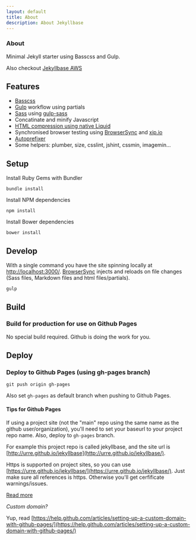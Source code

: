 ```yaml
---
layout: default
title: About
description: About Jekyllbase
---
```


### About

Minimal Jekyll starter using Basscss and Gulp.

Also checkout [Jekyllbase AWS](https://github.com/urre/jekyllbase-aws)

## Features
+ [Basscss](http://www.basscss.com/)
+ [Gulp](http://gulpjs.com/) workflow using partials
+ [Sass](http://sass-lang.com/) using [gulp-sass](https://www.npmjs.com/package/gulp-sass)
+ Concatinate and minify Javascript
+ [HTML compression using native Liquid](https://github.com/penibelst/jekyll-compress-html)
+ Synchronised browser testing using [BrowserSync](http://www.browsersync.io/) and [xip.io](http://xip.io/)
+ [Autoprefixer](https://www.npmjs.com/package/gulp-autoprefixer)
+ Some helpers: plumber, size, csslint, jshint, cssmin, imagemin...

## Setup

Install Ruby Gems with Bundler

	bundle install 

Install NPM dependencies

	npm install

Install Bower dependencies

	bower install

## Develop

With a single command you have the site spinning locally at [http://localhost:3000/](http://localhost:3000/). [BrowserSync](http://www.browsersync.io) injects and reloads on file changes (Sass files, Markdown files and html files/partials).

    gulp

## Build

### Build for production for use on Github Pages

No special build required. Github is doing the work for you.

## Deploy

### Deploy to Github Pages (using gh-pages branch)

	git push origin gh-pages

Also set ``gh-pages`` as default branch when pushing to Github Pages.

#### Tips for Github Pages

If using a project site (not the "main" repo using the same name as the github user/organization), you'll need to set your baseurl to your project repo name. Also, deploy to ``gh-pages`` branch. 

For example this project repo is called jekyllbase, and the site url is [http://urre.github.io/jekyllbase](http://urre.github.io/jekyllbase/). 

Https is supported on project sites, so you can use [https://urre.github.io/jekyllbase/](https://urre.github.io/jekyllbase/). Just make sure all references is https. Otherwise you'll get cerfificate warnings/issues.

[Read more](https://pages.github.com/)

*Custom domain?*

Yup, read [https://help.github.com/articles/setting-up-a-custom-domain-with-github-pages/](https://help.github.com/articles/setting-up-a-custom-domain-with-github-pages/)